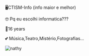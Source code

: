 🖥️CTISM-Info (info maior e melhor) 

🤓 Pq eu escolhi  informatica???

🌸16  years

💕 Música,Teatro,Mistério,Fotografias...

![nathy](https://user-images.githubusercontent.com/85496172/204005684-f1a23b5f-1fe7-4948-9a4e-867f40afa96d.jpg)

